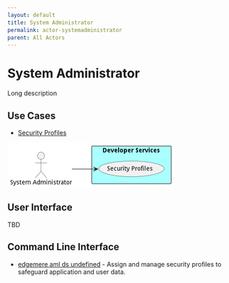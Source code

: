 ```yaml
---
layout: default
title: System Administrator
permalink: actor-systemadministrator
parent: All Actors
---
```

# System Administrator

Long description



## Use Cases

* [Security Profiles](usecase-SecurityProfiles)


![Use Case Diagram](./UseCase.png)

## User Interface
TBD

## Command Line Interface
* [ edgemere aml ds undefined](action--edgemere-aml-ds-undefined) - Assign and manage security profiles to safeguard application and user data.
